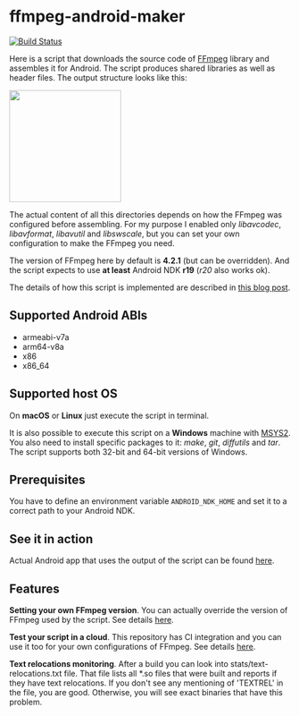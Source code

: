 # ffmpeg-android-maker

[![Build Status](https://travis-ci.org/Javernaut/ffmpeg-android-maker.svg?branch=master)](https://travis-ci.org/Javernaut/ffmpeg-android-maker)

Here is a script that downloads the source code of [FFmpeg](https://www.ffmpeg.org) library and assembles it for Android. The script produces shared libraries as well as header files. The output structure looks like this:

<img src="https://github.com/Javernaut/ffmpeg-android-maker/blob/master/images/output_structure.png" width="200">

The actual content of all this directories depends on how the FFmpeg was configured before assembling. For my purpose I enabled only *libavcodec*, *libavformat*, *libavutil* and *libswscale*, but you can set your own configuration to make the FFmpeg you need.

The version of FFmpeg here by default is **4.2.1** (but can be overridden). And the script expects to use **at least** Android NDK **r19** (*r20* also works ok).

The details of how this script is implemented are described in [this blog post](https://proandroiddev.com/a-story-about-ffmpeg-in-android-part-i-compilation-898e4a249422).

## Supported Android ABIs

* armeabi-v7a
* arm64-v8a
* x86
* x86_64

## Supported host OS

On **macOS** or **Linux** just execute the script in terminal.

It is also possible to execute this script on a **Windows** machine with [MSYS2](https://www.msys2.org). You also need to install specific packages to it: *make*, *git*, *diffutils* and *tar*. The script supports both 32-bit and 64-bit versions of Windows.

## Prerequisites

You have to define an environment variable `ANDROID_NDK_HOME` and set it to a correct path to your Android NDK.

## See it in action

Actual Android app that uses the output of the script can be found [here](https://github.com/Javernaut/WhatTheCodec).

## Features

**Setting your own FFmpeg version**. You can actually override the version of FFmpeg used by the script. See details [here](https://github.com/Javernaut/ffmpeg-android-maker/wiki/Setting-the-FFmpeg-version).

**Test your script in a cloud**. This repository has CI integration and you can use it too for your own configurations of FFmpeg. See details [here](https://github.com/Javernaut/ffmpeg-android-maker/wiki/Build-automation).

**Text relocations monitoring**. After a build you can look into stats/text-relocations.txt file. That file lists all *.so files that were built and reports if they have text relocations. If you don't see any mentioning of 'TEXTREL' in the file, you are good. Otherwise, you will see exact binaries that have this problem.   

